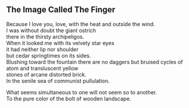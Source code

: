 The Image Called The Finger
---------------------------
Because I love you, love, with the heat and outside the wind.  
I was without doubt the giant ostrich  
there in the thirsty archipeligos.  
When it looked me with its velvety star eyes  
it had neither lip nor shoulder  
but cedar springtimes on its sides.  
Blushing toward the fountain there are no daggers but bruised cycles of atom and transluscent yellow  
stones of arcane distorted brick.  
In the senile sea of communist pullulation.  
  
What seems simultaneous to one will not seem so to another.  
To the pure color of the bolt of wooden landscape.  
